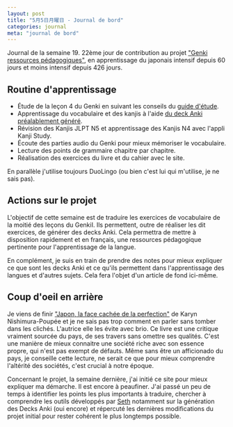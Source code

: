 ```yaml
---
layout: post
title: "5月5日月曜日 - Journal de bord"
categories: journal
meta: "journal de bord"
---
```


Journal de la semaine 19. 22ème jour de contribution au projet ["Genki ressources pédagogiques"](https://github.com/brice/genki-study-resources-fr), en apprentissage du japonais intensif depuis 60 jours et moins intensif depuis 426 jours.

## Routine d'apprentissage 

- Étude de la leçon 4 du Genki en suivant les conseils du [guide d'étude](https://brice.github.io/genki-study-resources-fr/help/study-guide/).
- Apprentissage du vocabulaire et des kanjis à l'aide [du deck Anki préalablement généré](https://brice.github.io/genki-study-resources-fr/resources/tools/decks/lessons-3rd/Genki_FR_L4.apkg).
- Révision des Kanjis JLPT N5 et apprentissage des Kanjis N4 avec l'appli Kanji Study.
- Écoute des parties audio du Genki pour mieux mémoriser le vocabulaire.
- Lecture des points de grammaire chapitre par chapitre.
- Réalisation des exercices du livre et du cahier avec le site.

En parallèle j'utilise toujours DuoLingo (ou bien c'est lui qui m'utilise, je ne sais pas).

## Actions sur le projet

L'objectif de cette semaine est de traduire les exercices de vocabulaire de la moitié des leçons du GenkiI. Ils permettent, outre de réaliser les dit exercices, de générer des decks Anki. Cela permettra de mettre à disposition rapidement et en français, une ressources pédagogique pertinente pour l'apprentissage de la langue. 

En complément, je suis en train de prendre des notes pour mieux expliquer ce que sont les decks Anki et ce qu'ils permettent dans l'apprentissage des langues et d'autres sujets. Cela fera l'objet d'un article de fond ici-même.

## Coup d'oeil en arrière

Je viens de finir ["Japon, la face cachée de la perfection"](https://www.tallandier.com/livre/japon-la-face-cachee-de-la-perfection-2/) de Karyn Nishimura-Poupée et je ne sais pas trop comment en parler sans tomber dans les clichés. L'autrice elle les évite avec brio. Ce livre est une critique vraiment sourcée du pays, de ses travers sans omettre ses qualités. C'est une manière de mieux connaitre une société riche avec son essence propre, qui n'est pas exempt de défauts. Même sans être un afficionado du pays, je conseille cette lecture, ne serait ce que pour mieux comprendre l'altérité des sociétés, c'est crucial à notre époque.

Concernant le projet, la semaine dernière, j'ai initié ce site pour mieux expliquer ma démarche. Il est encore à peaufiner. J'ai passé un peu de temps à identifier les points les plus importants à traduire, chercher à comprendre les outils développés par [Seth](https://sethclydesdale.github.io/) notamment sur la génération des Decks Anki (oui encore) et répercuté les dernières modifications du projet initial pour rester cohérent le plus longtemps possible. 
